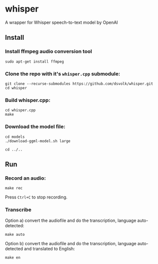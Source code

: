 # whisper
A wrapper for Whisper speech-to-text model by OpenAI

## Install
### Install ffmpeg audio conversion tool
```
sudo apt-get install ffmpeg
```

### Clone the repo with it's `whisper.cpp` submodule:
```
git clone --recurse-submodules https://github.com/dsvolk/whisper.git
cd whisper
```

### Build whisper.cpp:
```
cd whisper.cpp
make
```

### Download the model file:
```
cd models
./download-ggml-model.sh large
```

```
cd ../..
```

## Run
### Record an audio:
```
make rec
```
Press `Ctrl+C` to stop recording.

### Transcribe
Option a) convert the audiofile and do the transcription, language auto-detected:
```
make auto
```

Option b) convert the audiofile and do the transcription, language auto-detected and translated to English:
```
make en
```
